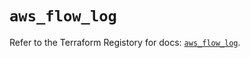 # `aws_flow_log`

Refer to the Terraform Registory for docs: [`aws_flow_log`](https://registry.terraform.io/providers/hashicorp/aws/5.9.0/docs/resources/flow_log).
